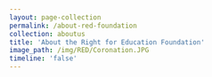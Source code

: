 ```yaml
---
layout: page-collection
permalink: /about-red-foundation
collection: aboutus
title: 'About the Right for Education Foundation'
image_path: /img/RED/Coronation.JPG
timeline: 'false'
---
```

